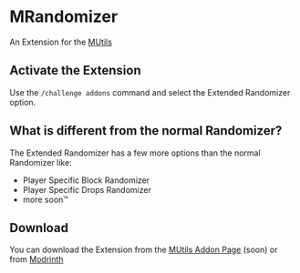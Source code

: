 # MRandomizer
An Extension for the [MUtils](https://mutils.net/)
## Activate the Extension
Use the `/challenge addons` command and select the Extended Randomizer option.

## What is different from the normal Randomizer?
The Extended Randomizer has a few more options than the normal Randomizer like:
- Player Specific Block Randomizer
- Player Specific Drops Randomizer
- more soon™️

## Download
You can download the Extension from the [MUtils Addon Page](https://mutils.net/ch/addons) (soon) or from [Modrinth](https://modrinth.com/plugin/mrandomizer)
